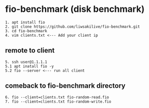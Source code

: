 # fio-benchmark (disk benchmark)
```
1. apt install fio
2. git clone https://github.com/liwsakilive/fio-benchmark.git
3. cd fio-benchmark
4. vim clients.txt <--- Add your client ip
```
## remote to client
```
5. ssh user@1.1.1.1
5.1 apt inatall fio -y
5.2 fio --server <--- run all client
```
## comeback to fio-benchmark directory
```
6. fio --client=clients.txt fio-random-read.fio  
7. fio --client=clients.txt fio-random-write.fio 
```

